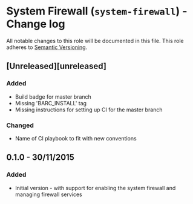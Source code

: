 # System Firewall (`system-firewall`) - Change log

All notable changes to this role will be documented in this file.
This role adheres to [Semantic Versioning](http://semver.org/spec/v2.0.0.html).

## [Unreleased][unreleased]

### Added

* Build badge for master branch
* Missing 'BARC_INSTALL' tag
* Missing instructions for setting up CI for the master branch

### Changed

* Name of CI playbook to fit with new conventions

## 0.1.0 - 30/11/2015

### Added

* Initial version - with support for enabling the system firewall and managing firewall services
